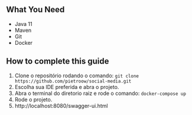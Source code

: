 ## What You Need
* Java 11
* Maven
* Git
* Docker

## How to complete this guide
1. Clone o repositório rodando o comando: `git clone https://github.com/pietroow/social-media.git`
2. Escolha sua IDE preferida e abra o projeto.
3. Abra o terminal do diretorio raiz e rode o comando: `docker-compose up`
4. Rode o projeto.
5. http://localhost:8080/swagger-ui.html
